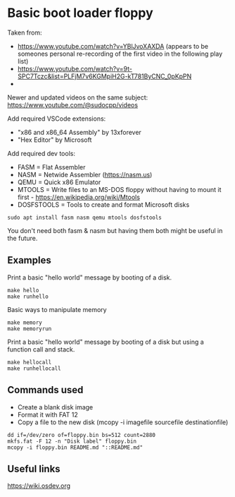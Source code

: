# Basic boot loader floppy

Taken from:
* https://www.youtube.com/watch?v=YBlJvoXAXDA  (appears to be someones personal re-recording of the first video in the following play list)
* https://www.youtube.com/watch?v=9t-SPC7Tczc&list=PLFjM7v6KGMpiH2G-kT781ByCNC_0pKpPN
* 
Newer and updated videos on the same subject: https://www.youtube.com/@sudocpp/videos

Add required VSCode extensions:

* "x86 and x86_64 Assembly" by 13xforever
* "Hex Editor" by Microsoft

Add required dev tools:

* FASM = Flat Assembler
* NASM = Netwide Assembler (https://nasm.us)
* QEMU = Quick x86 Emulator
* MTOOLS = Write files to an MS-DOS floppy without having to mount it first - https://en.wikipedia.org/wiki/Mtools
* DOSFSTOOLS = Tools to create and format Microsoft disks
```
sudo apt install fasm nasm qemu mtools dosfstools
```
You don't need both fasm & nasm but having them both might be useful in the future.

## Examples

Print a basic "hello world" message by booting of a disk.
```
make hello
make runhello
```

Basic ways to manipulate memory 
```
make memory
make memoryrun
```

Print a basic "hello world" message by booting of a disk but using a function call and stack.
```
make hellocall
make runhellocall
```


## Commands used
* Create a blank disk image
* Format it with FAT 12
* Copy a file to the new disk (mcopy -i imagefile sourcefile destinationfile)
```
dd if=/dev/zero of=floppy.bin bs=512 count=2880
mkfs.fat -F 12 -n "Disk label" floppy.bin
mcopy -i floppy.bin README.md "::README.md"
```


## Useful links
https://wiki.osdev.org
